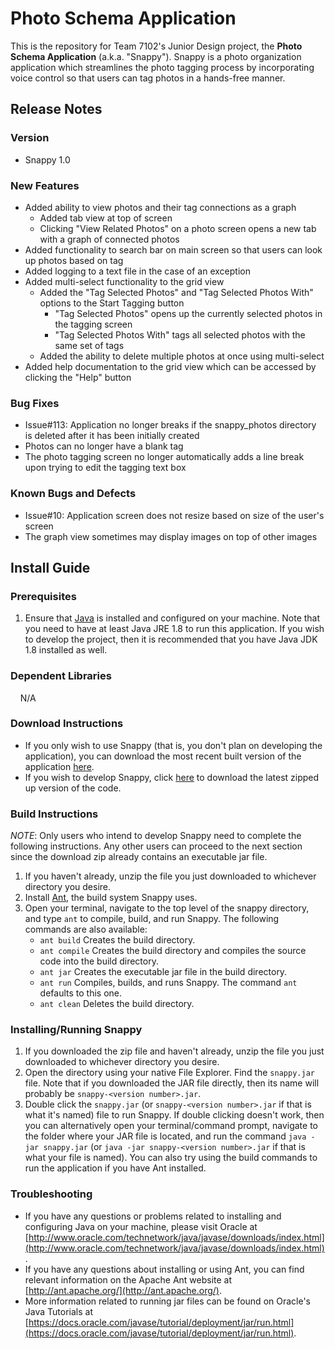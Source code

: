 # Photo Schema Application

This is the repository for Team 7102's Junior Design project, the **Photo Schema Application** (a.k.a. "Snappy"). Snappy is a photo organization application which streamlines the photo tagging process by incorporating voice control so that users can tag photos in a hands-free manner.

## Release Notes
### Version
* Snappy 1.0
### New Features
* Added ability to view photos and their tag connections as a graph
  * Added tab view at top of screen
  * Clicking "View Related Photos" on a photo screen opens a new tab with a graph of connected photos
* Added functionality to search bar on main screen so that users can look up photos based on tag
* Added logging to a text file in the case of an exception
* Added multi-select functionality to the grid view
  * Added the "Tag Selected Photos" and "Tag Selected Photos With" options to the Start Tagging button
    * "Tag Selected Photos" opens up the currently selected photos in the tagging screen
    * "Tag Selected Photos With" tags all selected photos with the same set of tags
  * Added the ability to delete multiple photos at once using multi-select
* Added help documentation to the grid view which can be accessed by clicking the "Help" button
### Bug Fixes
* Issue#113: Application no longer breaks if the snappy_photos directory is deleted after it has been initially created
* Photos can no longer have a blank tag
* The photo tagging screen no longer automatically adds a line break upon trying to edit the tagging text box
### Known Bugs and Defects
* Issue#10: Application screen does not resize based on size of the user's screen
* The graph view sometimes may display images on top of other images

## Install Guide
### Prerequisites
1. Ensure that [Java](http://www.oracle.com/technetwork/java/javase/downloads/index.html) is installed and configured on your machine. Note that you need to have at least Java JRE 1.8 to run this application. If you wish to develop the project, then it is recommended that you have Java JDK 1.8 installed as well.
### Dependent Libraries
&nbsp;&nbsp;&nbsp;&nbsp;N/A
### Download Instructions
* If you only wish to use Snappy (that is, you don't plan on developing the application), you can download the most recent built version of the application [here](https://github.com/kylepelton/snappy/releases/download/v1.0/snappy-1.0.jar).
* If you wish to develop Snappy, click [here](https://github.com/kylepelton/snappy/archive/master.zip) to download the latest zipped up version of the code.
### Build Instructions
*NOTE*: Only users who intend to develop Snappy need to complete the following instructions. Any other users can proceed to the next section since the download zip already contains an executable jar file.
1. If you haven't already, unzip the file you just downloaded to whichever directory you desire.
2. Install [Ant](http://ant.apache.org/), the build system Snappy uses.
3. Open your terminal, navigate to the top level of the snappy directory, and type `ant` to compile, build, and run Snappy. The following commands are also available:
    * `ant build` Creates the build directory.
    * `ant compile` Creates the build directory and compiles the source code into the build directory.
    * `ant jar` Creates the executable jar file in the build directory.
    * `ant run` Compiles, builds, and runs Snappy. The command `ant` defaults to this one.
    * `ant clean` Deletes the build directory.
### Installing/Running Snappy
1. If you downloaded the zip file and haven't already, unzip the file you just downloaded to whichever directory you desire.
2. Open the directory using your native File Explorer. Find the `snappy.jar` file. Note that if you downloaded the JAR file directly, then its name will probably be `snappy-<version number>.jar`.
3. Double click the `snappy.jar` (or `snappy-<version number>.jar` if that is what it's named) file to run Snappy. If double clicking doesn't work, then you can alternatively open your terminal/command prompt, navigate to the folder where your JAR file is located, and run the command `java -jar snappy.jar` (or `java -jar snappy-<version number>.jar` if that is what your file is named). You can also try using the build commands to run the application if you have Ant installed.
### Troubleshooting
* If you have any questions or problems related to installing and configuring Java on your machine, please visit Oracle at [http://www.oracle.com/technetwork/java/javase/downloads/index.html](http://www.oracle.com/technetwork/java/javase/downloads/index.html).
* If you have any questions about installing or using Ant, you can find relevant information on the Apache Ant website at [http://ant.apache.org/](http://ant.apache.org/).
* More information related to running jar files can be found on Oracle's Java Tutorials at [https://docs.oracle.com/javase/tutorial/deployment/jar/run.html](https://docs.oracle.com/javase/tutorial/deployment/jar/run.html).

